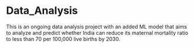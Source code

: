 # Data_Analysis
This is an ongoing data analysis project with an added ML model that aims to analyze and predict whether India can reduce its maternal mortality ratio to less than 70 per 100,000 live births by 2030.
